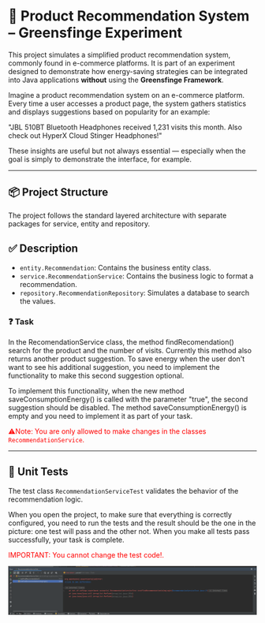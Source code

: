 # 🛒 Product Recommendation System – Greensfinge Experiment

This project simulates a simplified product recommendation system, commonly found in e-commerce platforms. It is part of an experiment designed to demonstrate how energy-saving strategies can be integrated into Java applications **without** using the **Greensfinge Framework**.

Imagine a product recommendation system on an e-commerce platform. Every time a user accesses a product page, the system gathers statistics and displays suggestions based on popularity for an example:

"JBL 510BT Bluetooth Headphones received 1,231 visits this month.
Also check out HyperX Cloud Stinger Headphones!"

These insights are useful but not always essential — especially when the goal is simply to demonstrate the interface, for example.

---

## 📦 Project Structure

The project follows the standard layered architecture with separate packages for service, entity and repository.

## ✅ Description

- `entity.Recommendation`: Contains the business entity class.
- `service.RecommendationService`: Contains the business logic to format a recommendation.
- `repository.RecommendationRepository`: Simulates a database to search the values.

### ❓ Task

In the RecomendationService class, the method findRecomendation() search for the product and the number of visits. Currently this method also returns another product suggestion. To save energy when the user don't want to see his additional suggestion, you need to implement the functionality to make this second suggestion optional.

To implement this functionality, when the new method saveConsumptionEnergy() is called with the parameter "true", the second suggestion should be disabled. The method saveConsumptionEnergy() is empty and you need to implement it as part of your task.

<span style="color:red">⚠️Note: You are only allowed to make changes in the classes `RecommendationService`.</span>

---

## 🧪 Unit Tests

The test class `RecommendationServiceTest` validates the behavior of the recommendation logic.

When you open the project, to make sure that everything is correctly configured, you need to run the tests and the result should be the one in the picture: one test will pass and the other not. When you make all tests pass successfully, your task is complete.

<span style="color:red">IMPORTANT: You cannot change the test code!.</span>

![img.png](img.png)
